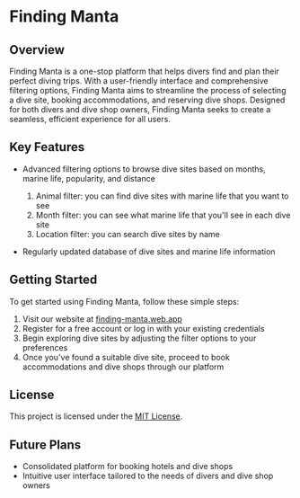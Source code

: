 # Finding Manta

## Overview

Finding Manta is a one-stop platform that helps divers find and plan their perfect diving trips. With a user-friendly interface and comprehensive filtering options, Finding Manta aims to streamline the process of selecting a dive site, booking accommodations, and reserving dive shops. Designed for both divers and dive shop owners, Finding Manta seeks to create a seamless, efficient experience for all users.

## Key Features

- Advanced filtering options to browse dive sites based on months, marine life, popularity, and distance
  1. Animal filter: you can find dive sites with marine life that you want to see
  2. Month filter: you can see what marine life that you'll see in each dive site
  3. Location filter: you can search dive sites by name

- Regularly updated database of dive sites and marine life information

## Getting Started

To get started using Finding Manta, follow these simple steps:

1. Visit our website at [finding-manta.web.app](https://finding-manta.web.app/)
2. Register for a free account or log in with your existing credentials
3. Begin exploring dive sites by adjusting the filter options to your preferences
4. Once you've found a suitable dive site, proceed to book accommodations and dive shops through our platform

## License

This project is licensed under the [MIT License](LICENSE.md).

## Future Plans
- Consolidated platform for booking hotels and dive shops
- Intuitive user interface tailored to the needs of divers and dive shop owners

